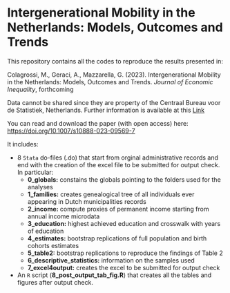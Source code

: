 # Intergenerational Mobility in the Netherlands: Models, Outcomes and Trends

This repository contains all the codes to reproduce the results presented in:

Colagrossi, M., Geraci, A., Mazzarella, G. (2023). Intergenerational Mobility in the Netherlands: Models, Outcomes and Trends. *Journal of Economic Inequality*, forthcoming

Data cannot be shared since they are property of the Centraal Bureau voor de Statistiek, Netherlands. Further information is available at this [Link](https://www.cbs.nl/en-gb/onze-diensten/customised-services-microdata/microdata-conducting-your-own-research/applying-for-access-to-microdata)

You can read and download the paper (with open access) here: https://doi.org/10.1007/s10888-023-09569-7

It includes:
- 8 `Stata` do-files (.do) that start from orginal administrative records and end with the creation of the excel file to be submitted for output check. In particular:
	- **0_globals:** constains the globals pointing to the folders used for the analyses
	- **1_families:** creates genealogical tree of all individuals ever appearing in Dutch municipalities records
	- **2_income:** compute proxies of permanent income starting from annual income microdata
	- **3_education:** highest achieved education and crosswalk with years of education
	- **4_estimates:** bootstrap replications of full population and birth cohorts estimates
	- **5_table2:** bootstrap replications to reproduce the findings of Table 2
	- **6_descriptive_statistics:** information on the samples used
	- **7_excel4output:** creates the excel to be submitted for output check
- An `R` script (**8_post_output_tab_fig.R**) that creates all the tables and figures after output check.
